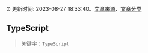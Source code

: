 :alarm_clock: 更新时间: 2023-08-27 18:33:40。[文章来源](/README.md)、[文章分类](/TAGS.md)

## TypeScript


> 关键字：`TypeScript`



